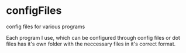 # configFiles
config files for various programs

Each program I use, which can be configured through config files or dot files has it's own folder with the neccessary files in it's correct format.
